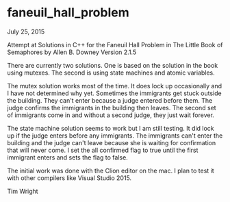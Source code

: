 # faneuil_hall_problem

July 25, 2015

Attempt at Solutions in C++ for the Faneuil Hall Problem in The Little Book of Semaphores by Allen B. Downey Version 2.1.5

There are currently two solutions.  One is based on the solution in the book using mutexes.  The second is using state machines and atomic variables.

The mutex solution works most of the time.  It does lock up occasionally and I have not determined why yet. Sometimes the immigrants get stuck outside the building.  They can't enter because a judge entered before them.  The judge confirms the immigrants in the building then leaves.  The second set of immigrants come in and without a second judge, they just wait forever.

The state machine solution seems to work but I am still testing.  It did lock up if the judge enters before any immigrants.  The immigrants can't enter the building and the judge can't leave because she is waiting for confirmation that will never come.  I set the all confirmed flag to true until the first immigrant enters and sets the flag to false.  

The initial work was done with the Clion editor on the mac.  I plan to test it with other compilers like Visual Studio 2015.

Tim Wright

